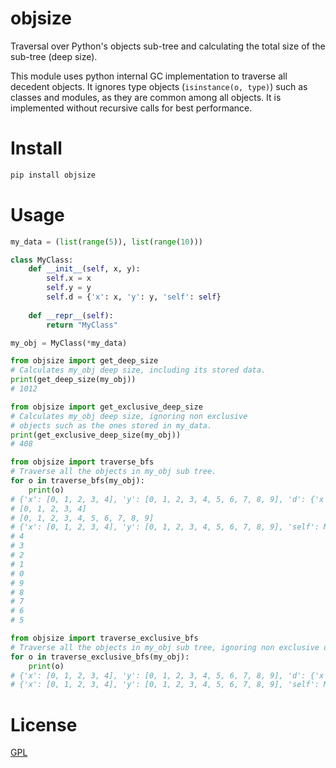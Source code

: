 # objsize

Traversal over Python's objects sub-tree and calculating
the total size of the sub-tree (deep size).

This module uses python internal GC implementation
to traverse all decedent objects.
It ignores type objects (`isinstance(o, type)`)
such as classes and modules, as they are common among all objects.
It is implemented without recursive calls for best performance.


# Install

```bash
pip install objsize
```


# Usage

```python
my_data = (list(range(5)), list(range(10)))

class MyClass:
    def __init__(self, x, y):
        self.x = x
        self.y = y
        self.d = {'x': x, 'y': y, 'self': self}
        
    def __repr__(self):
        return "MyClass"

my_obj = MyClass(*my_data)

from objsize import get_deep_size
# Calculates my_obj deep size, including its stored data.
print(get_deep_size(my_obj))
# 1012

from objsize import get_exclusive_deep_size
# Calculates my_obj deep size, ignoring non exclusive
# objects such as the ones stored in my_data.
print(get_exclusive_deep_size(my_obj))
# 408

from objsize import traverse_bfs
# Traverse all the objects in my_obj sub tree.
for o in traverse_bfs(my_obj):
    print(o)
# {'x': [0, 1, 2, 3, 4], 'y': [0, 1, 2, 3, 4, 5, 6, 7, 8, 9], 'd': {'x': [0, 1, 2, 3, 4], 'y': [0, 1, 2, 3, 4, 5, 6, 7, 8, 9], 'self': MyClass}}
# [0, 1, 2, 3, 4]
# [0, 1, 2, 3, 4, 5, 6, 7, 8, 9]
# {'x': [0, 1, 2, 3, 4], 'y': [0, 1, 2, 3, 4, 5, 6, 7, 8, 9], 'self': MyClass}
# 4
# 3
# 2
# 1
# 0
# 9
# 8
# 7
# 6
# 5

from objsize import traverse_exclusive_bfs
# Traverse all the objects in my_obj sub tree, ignoring non exclusive ones.
for o in traverse_exclusive_bfs(my_obj):
    print(o)
# {'x': [0, 1, 2, 3, 4], 'y': [0, 1, 2, 3, 4, 5, 6, 7, 8, 9], 'd': {'x': [0, 1, 2, 3, 4], 'y': [0, 1, 2, 3, 4, 5, 6, 7, 8, 9], 'self': MyClass}}
# {'x': [0, 1, 2, 3, 4], 'y': [0, 1, 2, 3, 4, 5, 6, 7, 8, 9], 'self': MyClass}
```

# License
[GPL](LICENSE.txt)
